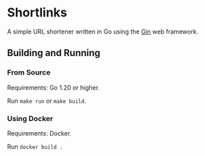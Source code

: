 # Shortlinks

A simple URL shortener written in Go using the [Gin](https://github.com/gin-gonic/gin) web framework.

## Building and Running

### From Source

Requirements: Go 1.20 or higher.

Run `make run` or `make build`.

### Using Docker

Requirements: Docker.

Run `docker build .`
